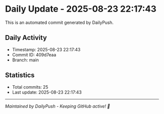 # Daily Update - 2025-08-23 22:17:43

This is an automated commit generated by DailyPush.

## Daily Activity
- Timestamp: 2025-08-23 22:17:43
- Commit ID: 409d7eaa
- Branch: main

## Statistics
- Total commits: 25
- Last update: 2025-08-23 22:17:43

---
*Maintained by DailyPush - Keeping GitHub active! 🚀*
